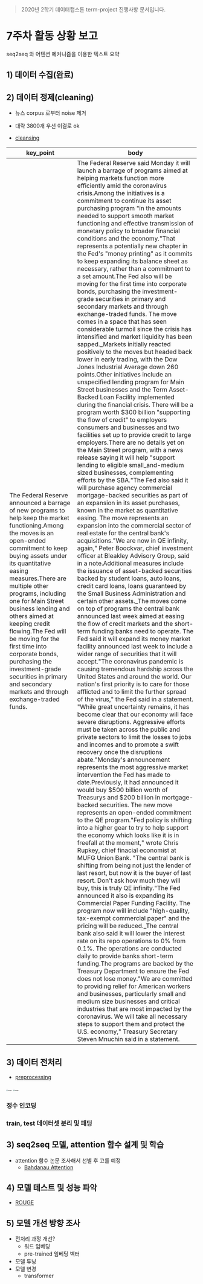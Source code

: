 > 2020년 2학기 데이터캡스톤 term-project 진행사항 문서입니다.

# 7주차 활동 상황 보고

seq2seq 와 어텐션 메커니즘을 이용한 텍스트 요약



## 1) 데이터 수집(완료)



## 2) 데이터 정제(cleaning)

* 뉴스 corpus 로부터 noise 제거
* 대략 3800개 우선 이걸로 ok

* [cleansing](https://github.com/young-o/text_summarization_project/blob/master/code/cleansing.py)

| key_point                                                    | body                                                         |
| ------------------------------------------------------------ | ------------------------------------------------------------ |
| The Federal Reserve announced a barrage of new programs to help keep the  market functioning.Among the moves is an open-ended commitment to keep buying  assets under its quantitative easing measures.There are multiple other  programs, including one for Main Street business lending and others aimed at  keeping credit flowing.The Fed will be moving for the first time into  corporate bonds, purchasing the investment-grade securities in primary and  secondary markets and through exchange-traded funds. | The Federal Reserve said Monday it will launch a barrage of programs  aimed at helping markets function more efficiently amid the coronavirus  crisis.Among the initiatives is a commitment to continue its asset purchasing  program "in the amounts needed to support smooth market functioning and  effective transmission of monetary policy to broader financial conditions and  the economy."That represents a potentially new chapter in the Fed's  "money printing" as it commits to keep expanding its balance sheet  as necessary, rather than a commitment to a set amount.The Fed also will be  moving for the first time into corporate bonds, purchasing the  investment-grade securities in primary and secondary markets and through  exchange-traded funds. The move comes in a space that has seen considerable  turmoil since the crisis has intensified and market liquidity has been  sapped._Markets initially reacted positively to the moves but headed back  lower in early trading, with the Dow Jones Industrial Average down 260  points.Other initiatives include an unspecified lending program for Main  Street businesses and the Term Asset-Backed Loan Facility implemented during  the financial crisis. There will be a program worth $300 billion  "supporting the flow of credit" to employers consumers and  businesses and two facilities set up to provide credit to large  employers.There are no details yet on the Main Street program, with a news  release saying it will help "support lending to eligible small_and-medium  sized businesses, complementing efforts by the SBA."The Fed also said it  will purchase agency commercial mortgage-backed securities as part of an  expansion in its asset purchases, known in the market as quantitative easing.  The move represents an expansion into the commercial sector of real estate  for the central bank's acquisitions."We are now in QE infinity,  again," Peter Boockvar, chief investment officer at Bleakley Advisory  Group, said in a note.Additional measures include the issuance of  asset-backed securities backed by student loans, auto loans, credit card  loans, loans guaranteed by the Small Business Administration and certain  other assets._The moves come on top of programs the central bank announced  last week aimed at easing the flow of credit markets and the short-term  funding banks need to operate. The Fed said it will expand its money market  facility announced last week to include a wider range of securities that it  will accept."The coronavirus pandemic is causing tremendous hardship  across the United States and around the world. Our nation's first priority is  to care for those afflicted and to limit the further spread of the  virus," the Fed said in a statement. "While great uncertainty  remains, it has become clear that our economy will face severe disruptions.  Aggressive efforts must be taken across the public and private sectors to  limit the losses to jobs and incomes and to promote a swift recovery once the  disruptions abate."Monday's announcement represents the most aggressive  market intervention the Fed has made to date.Previously, it had announced it  would buy $500 billion worth of Treasurys and $200 billion in mortgage-backed  securities. The new move represents an open-ended commitment to the QE  program."Fed policy is shifting into a higher gear to try to help  support the economy which looks like it is in freefall at the moment,"  wrote Chris Rupkey, chief finacial economist at MUFG Union Bank. "The  central bank is shifting from being not just the lender of last resort, but  now it is the buyer of last resort. Don't ask how much they will buy, this is  truly QE infinity."The Fed announced it also is expanding its Commercial  Paper Funding Facility. The program now will include "high-quality,  tax-exempt commercial paper" and the pricing will be reduced._The  central bank also said it will lower the interest rate on its repo operations  to 0% from 0.1%. The operations are conducted daily to provide banks short-term  funding.The programs are backed by the Treasury Department to ensure the Fed  does not lose money."We are committed to providing relief for American  workers and businesses, particularly small and medium size businesses and  critical industries that are most impacted by the coronavirus. We will take  all necessary steps to support them and protect the U.S. economy,"  Treasury Secretary Steven Mnuchin said in a statement. |



## 3) 데이터 전처리

* [preprocessing](https://github.com/young-o/text_summarization_project/blob/master/code/preprocessing.py)

<img src="https://user-images.githubusercontent.com/46865281/80798403-459b6080-8bdf-11ea-8f79-8219c923908e.png" alt="image" style="zoom:25%;" />
<img src="https://user-images.githubusercontent.com/46865281/80798409-48965100-8bdf-11ea-9662-8fd3c4ec9aeb.png" alt="image" style="zoom:25%;" />



### 정수 인코딩

### train, test 데이터셋 분리 및 패딩



## 3) seq2seq 모델, attention 함수 설계 및 학습

* attention 함수 논문 조사해서 선별 후 고를 예정
  * [Bahdanau Attention](https://github.com/thushv89/attention_keras)



## 4) 모델 테스트 및 성능 파악

* [ROUGE](https://en.wikipedia.org/wiki/ROUGE_(metric))



## 5) 모델 개선 방향 조사

* 전처리 과정 개선?
  * 워드 임베딩
  * pre-trained 임베딩 벡터
* 모델 튜닝
* 모델 변경
  * transformer

